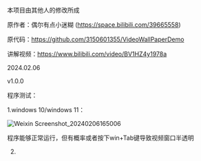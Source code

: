 本项目由其他人的修改所成

原作者：偶尔有点小迷糊 (https://space.bilibili.com/39665558)

原代码：https://github.com/3150601355/VideoWallPaperDemo

讲解视频：https://www.bilibili.com/video/BV1HZ4y1978a

2024.02.06

v1.0.0

程序测试：

1.windows 10/windows 11：

![Weixin Screenshot_20240206165006](https://github.com/HomoiNuo/CPPCode/assets/158718078/0c74ecba-6e12-4275-aaea-8bbeb8aa6ddd)

程序能够正常运行，但有概率或者按下win+Tab键导致视频窗口半透明

2.
